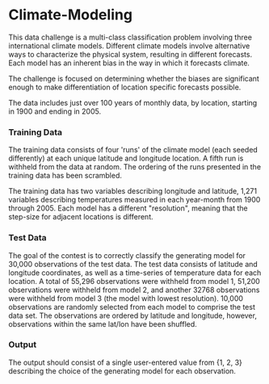 # Climate-Modeling
This data challenge is a multi-class classification problem involving three international climate models. Different climate models involve alternative ways to characterize the physical system, resulting in different forecasts. Each model has an inherent bias in the way in which it forecasts climate.

The challenge is focused on determining whether the biases are significant enough to make differentiation of location specific forecasts possible. 

The data includes just over 100 years of monthly data, by location, starting in 1900 and ending in 2005.

### Training Data
The training data consists of four 'runs' of the climate model (each seeded differently) at each unique latitude and longitude location. A fifth run is withheld from the data at random. The ordering of the runs presented in the training data has been scrambled.

The training data has two variables describing longitude and latitude, 1,271 variables describing temperatures measured in each year-month from 1900 through 2005. Each model has a different "resolution", meaning that the step-size for adjacent locations is different.

### Test Data
The goal of the contest is to correctly classify the generating model for 30,000 observations of the test data. The test data consists of latitude and longitude coordinates, as well as a time-series of temperature data for each location. A total of 55,296 observations were withheld from model 1, 51,200 observations were withheld from model 2, and another 32768 observations were withheld from model 3 (the model with lowest resolution). 10,000 observations are randomly selected from each model to comprise the test data set. The observations are ordered by latitude and longitude, however, observations within the same lat/lon have been shuffled.

### Output
The output should consist of a single user-entered value from {1, 2, 3} describing the choice of the generating model for each observation.